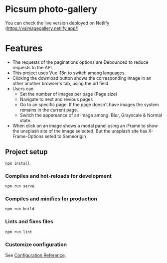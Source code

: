 # Picsum photo-gallery

You can check the live version deployed on Netlify (https://vsimagegallery.netlify.app/)

# Features
- The requests of the paginations options are Debounced to reduce requests to the API.
- This project uses Vue i18n to switch among languages.
- Clicking the download button shows the corresponding image in an other another browser's tab, using the url field.
- Users can
  - Set the number of images per page (Page size)
  - Navigate to next and revious pages
  - Go to an specific page. If the page doesn't have images the system remains in the current page.
  - Switch the appereance of an image among: Blur, Grayscale & Normal state.  
- When click on an image shows a modal panel using an iFrame to show the unsplash site of the image selected. But the unsplash site has X-Frame-Options seted to Sameorigin

## Project setup
```
npm install
```

### Compiles and hot-reloads for development
```
npm run serve
```

### Compiles and minifies for production
```
npm run build
```

### Lints and fixes files
```
npm run lint
```

### Customize configuration
See [Configuration Reference](https://cli.vuejs.org/config/).
